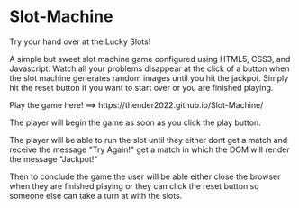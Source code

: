 <h1>Slot-Machine</h1>

<heading>Try your hand over at the Lucky Slots!</heading>

<p>A simple but sweet slot machine game configured using HTML5, CSS3, and Javascript. Watch all your problems disappear at the click of a button when the slot machine generates random images until you hit the jackpot. Simply hit the reset button if you want to start over or you are finished playing.</p>

<p>Play the game here! ==> https://thender2022.github.io/Slot-Machine/</p>

<p>The player will begin the game as soon as you click the play button.</p>

<!-- Screen Shot at starting phase -->

<p>The player will be able to run the slot until they either dont get a match and receive the message "Try Again!" get a match in which the DOM will render the message "Jackpot!"</p>

<!-- Screen shot with jackpot -->

<p>Then to conclude the game the user will be able either close the browser when they are finished playing or they can click the reset button so someone else can take a turn at with the slots.</p>

<!-- screen shot with try again -->

